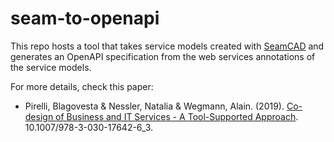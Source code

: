 # seam-to-openapi

This repo hosts a tool that takes service models created with [SeamCAD](http://lams.epfl.ch/seamcad/) and generates an OpenAPI specification from the web services annotations of the service models.

For more details, check this paper:

- Pirelli, Blagovesta & Nessler, Natalia & Wegmann, Alain. (2019). [Co-design of Business and IT Services - A Tool-Supported Approach](https://infoscience.epfl.ch/record/264625?ln=en). 10.1007/978-3-030-17642-6_3. 
